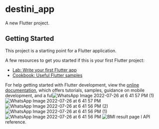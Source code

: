 # destini_app

A new Flutter project.

## Getting Started

This project is a starting point for a Flutter application.

A few resources to get you started if this is your first Flutter project:

- [Lab: Write your first Flutter app](https://docs.flutter.dev/get-started/codelab)
- [Cookbook: Useful Flutter samples](https://docs.flutter.dev/cookbook)

For help getting started with Flutter development, view the
[online documentation](https://docs.flutter.dev/), which offers tutorials,
samples, guidance on mobile development, and a ful![WhatsApp Image 2022-07-26 at 6 41 57 PM (1)](https://user-images.githubusercontent.com/66806637/181074951-32d7409c-54ab-41d0-9b5f-2994ab808476.jpeg)
![WhatsApp Image 2022-07-26 at 6 41 57 PM](https://user-images.githubusercontent.com/66806637/181074960-faf7ea04-e64a-4b44-b39d-93186884d79c.jpeg)
![WhatsApp Image 2022-07-26 at 6 41 56 PM (2)](https://user-images.githubusercontent.com/66806637/181074961-e26ab6cb-8fc6-447c-a5fb-fe05ac8576b4.jpeg)
![WhatsApp Image 2022-07-26 at 6 41 56 PM (1)](https://user-images.githubusercontent.com/66806637/181074973-089b1dc7-925c-4c19-a141-261ec6a9a654.jpeg)
![WhatsApp Image 2022-07-26 at 6 41 56 PM](https://user-images.githubusercontent.com/66806637/181074980-d2ef6e07-f189-4546-80e1-b3d41aa5cbce.jpeg)
![BMI result page](https://user-images.githubusercontent.com/66806637/181074987-c6af7481-4483-4034-9904-3312092645c2.jpeg)
l API reference.
